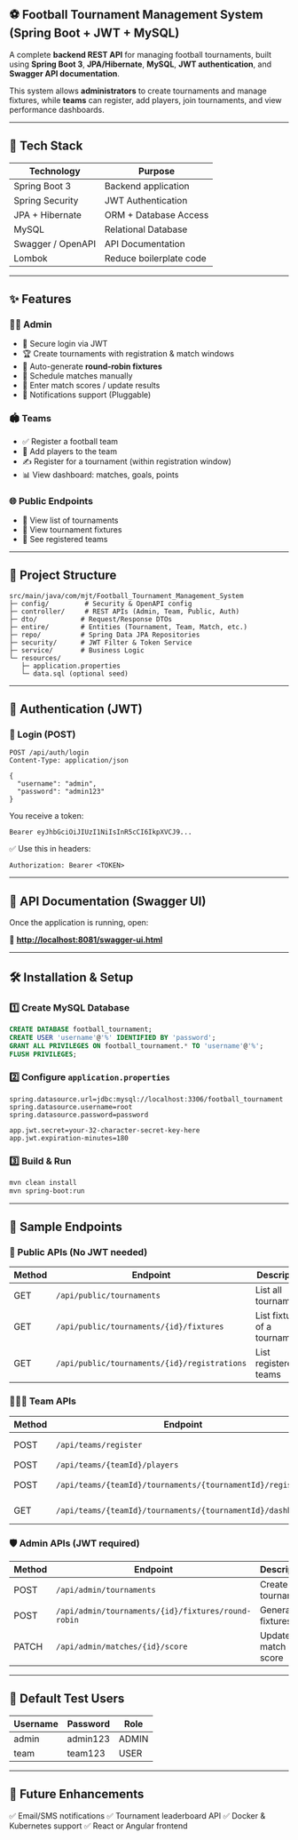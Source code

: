 ## ⚽ Football Tournament Management System (Spring Boot + JWT + MySQL)

A complete **backend REST API** for managing football tournaments, built using **Spring Boot 3**, **JPA/Hibernate**, **MySQL**, **JWT authentication**, and **Swagger API documentation**.

This system allows **administrators** to create tournaments and manage fixtures, while **teams** can register, add players, join tournaments, and view performance dashboards.

---

## 🚀 Tech Stack

| Technology        | Purpose                 |
| ----------------- | ----------------------- |
| Spring Boot 3     | Backend application     |
| Spring Security   | JWT Authentication      |
| JPA + Hibernate   | ORM + Database Access   |
| MySQL             | Relational Database     |
| Swagger / OpenAPI | API Documentation       |
| Lombok            | Reduce boilerplate code |

---

## ✨ Features

### 👨‍💼 Admin

* 🔐 Secure login via JWT
* 🏆 Create tournaments with registration & match windows
* 🧮 Auto-generate **round-robin fixtures**
* 📅 Schedule matches manually
* 📝 Enter match scores / update results
* 🔔 Notifications support (Pluggable)

### 🏟️ Teams

* ✅ Register a football team
* 👥 Add players to the team
* ✍ Register for a tournament (within registration window)
* 📊 View dashboard: matches, goals, points

### 🌐 Public Endpoints

* 📃 View list of tournaments
* 📅 View tournament fixtures
* 📌 See registered teams

---

## 📂 Project Structure

```
src/main/java/com/mjt/Football_Tournament_Management_System
├─ config/         # Security & OpenAPI config
├─ controller/     # REST APIs (Admin, Team, Public, Auth)
├─ dto/           # Request/Response DTOs
├─ entire/        # Entities (Tournament, Team, Match, etc.)
├─ repo/          # Spring Data JPA Repositories
├─ security/      # JWT Filter & Token Service
├─ service/       # Business Logic
└─ resources/
   ├─ application.properties
   └─ data.sql (optional seed)
```

---

## 🔐 Authentication (JWT)

### 🔑 Login (POST)

```
POST /api/auth/login
Content-Type: application/json

{
  "username": "admin",
  "password": "admin123"
}
```

You receive a token:

```
Bearer eyJhbGciOiJIUzI1NiIsInR5cCI6IkpXVCJ9...
```

✅ Use this in headers:

```
Authorization: Bearer <TOKEN>
```

---

## 📘 API Documentation (Swagger UI)

Once the application is running, open:

🔗 **[http://localhost:8081/swagger-ui.html](http://localhost:8081/swagger-ui.html)**

---

## 🛠 Installation & Setup

### 1️⃣ Create MySQL Database

```sql
CREATE DATABASE football_tournament;
CREATE USER 'username'@'%' IDENTIFIED BY 'password';
GRANT ALL PRIVILEGES ON football_tournament.* TO 'username'@'%';
FLUSH PRIVILEGES;
```

### 2️⃣ Configure `application.properties`

```properties
spring.datasource.url=jdbc:mysql://localhost:3306/football_tournament
spring.datasource.username=root
spring.datasource.password=password

app.jwt.secret=your-32-character-secret-key-here
app.jwt.expiration-minutes=180
```

### 3️⃣ Build & Run

```bash
mvn clean install
mvn spring-boot:run
```

---

## 🧪 Sample Endpoints

### 📂 Public APIs (No JWT needed)

| Method | Endpoint                                     | Description                   |
| ------ | -------------------------------------------- | ----------------------------- |
| GET    | `/api/public/tournaments`                    | List all tournaments          |
| GET    | `/api/public/tournaments/{id}/fixtures`      | List fixtures of a tournament |
| GET    | `/api/public/tournaments/{id}/registrations` | List registered teams         |

### 🧑‍🤝‍🧑 Team APIs

| Method | Endpoint                                                   | Description      |
| ------ | ---------------------------------------------------------- | ---------------- |
| POST   | `/api/teams/register`                                      | Register a team  |
| POST   | `/api/teams/{teamId}/players`                              | Add players      |
| POST   | `/api/teams/{teamId}/tournaments/{tournamentId}/register`  | Join tournament  |
| GET    | `/api/teams/{teamId}/tournaments/{tournamentId}/dashboard` | Team performance |

### 🛡 Admin APIs (JWT required)

| Method | Endpoint                                           | Description         |
| ------ | -------------------------------------------------- | ------------------- |
| POST   | `/api/admin/tournaments`                           | Create a tournament |
| POST   | `/api/admin/tournaments/{id}/fixtures/round-robin` | Generate fixtures   |
| PATCH  | `/api/admin/matches/{id}/score`                    | Update match score  |

---

## 🤖 Default Test Users

| Username | Password | Role  |
| -------- | -------- | ----- |
| admin    | admin123 | ADMIN |
| team     | team123  | USER  |

---

## 📌 Future Enhancements

✅ Email/SMS notifications
✅ Tournament leaderboard API
✅ Docker & Kubernetes support
✅ React or Angular frontend

